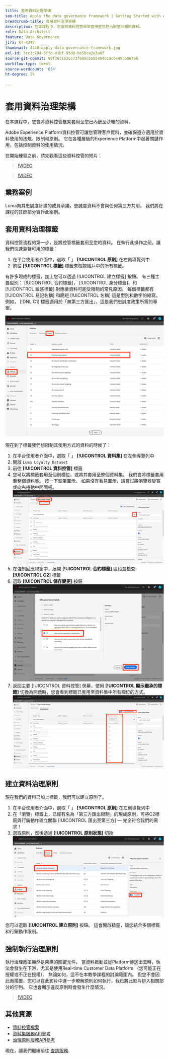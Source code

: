 ```yaml
---
title: 套用資料治理架構
seo-title: Apply the data governance framework | Getting Started with Adobe Experience Platform for Data Architects and Data Engineers
breadcrumb-title: 套用資料治理架構
description: 在本課程中，您會將資料控管框架套用至您已內嵌至沙箱的資料。
role: Data Architect
feature: Data Governance
jira: KT-4348
thumbnail: 4348-apply-data-governance-framework.jpg
exl-id: 3cc3c794-5ffd-41bf-95d8-be5bca2e3a0f
source-git-commit: 90f7621536573f60ac6585404b1ac0e49cb08496
workflow-type: tm+mt
source-wordcount: '634'
ht-degree: 2%

---
```


# 套用資料治理架構

<!--15min-->

在本課程中，您會將資料控管框架套用至您已內嵌至沙箱的資料。

Adobe Experience Platform資料控管可讓您管理客戶資料，並確保遵守適用於資料使用的法規、限制和原則。 它在各種層級的Experience Platform中起著關鍵作用，包括控制資料的使用情況。

在開始練習之前，請先觀看這些資料控管的短片：
>[!VIDEO](https://video.tv.adobe.com/v/36653?quality=12&learn=on)

>[!VIDEO](https://video.tv.adobe.com/v/29708?quality=12&learn=on)

<!--
## Permissions required

In the [Configure Permissions](configure-permissions.md) lesson, you set up all the access controls required to complete this lesson, specifically:

* Permission items **[!UICONTROL Data Governance]** > **[!UICONTROL Manage Usage Labels]**, **[!UICONTROL Manage Data Usage Policies]** and **[!UICONTROL View Data Usage Policies]**
* Permission items **[!UICONTROL Data Management]** > **[!UICONTROL View Datasets]** and **[!UICONTROL Manage Datasets]**
* Permission item **[!UICONTROL Sandboxes]** > `Luma Tutorial`
* User-role access to the `Luma Tutorial Platform` Product Profile
-->

## 業務案例

Luma向其忠誠度計畫的成員承諾，忠誠度資料不會與任何第三方共用。 我們將在課程的其餘部分實作此案例。

## 套用資料治理標籤

資料控管流程的第一步，是將控管標籤套用至您的資料。 在執行此操作之前，讓我們快速瀏覽可用的標籤：

1. 在平台使用者介面中，選取「 」 **[!UICONTROL 原則]** 在左側導覽列中
1. 前往 **[!UICONTROL 標籤]** 標籤來檢視帳戶中的所有標籤。

有許多現成的標籤，加上您可以透過 [!UICONTROL 建立標籤] 按鈕。 有三種主要型別： [!UICONTROL 合約標籤]， [!UICONTROL 身分標籤]、和 [!UICONTROL 敏感標籤] 對應至資料可能受限制的常見原因。 每個標籤都有 [!UICONTROL 易記名稱] 和簡短 [!UICONTROL 名稱] 這是型別和數字的縮寫。 例如， [!DNL C1] 標籤適用於「無第三方匯出」，這是我們忠誠度政策所需的專案。

![資料控管標籤](assets/governance-policies.png)

現在到了標籤我們想限制其使用方式的資料的時候了：

1. 在平台使用者介面中，選取「 」 **[!UICONTROL 資料集]** 在左側導覽列中
1. 開啟 `Luma Loyalty Dataset`
1. 前往 **[!UICONTROL 資料控管]** 標籤
1. 您可以將標籤套用至個別欄位，或將其套用至整個資料集。 我們會將標籤套用至整個資料集。 按一下鉛筆圖示。 如果沒有看見圖示，請嘗試將瀏覽器變寬或向右捲動中間面板。
   ![資料控管](assets/governance-dataset.png)
1. 在強制回應視窗中，展開 **[!UICONTROL 合約標籤]** 區段並檢查 **[!UICONTROL C2]** 標籤
1. 選取 **[!UICONTROL 儲存變更]** 按鈕
   ![資料控管](assets/governance-applyLabel.png)
1. 返回主要 [!UICONTROL 資料控管] 熒幕，使用 **[!UICONTROL 顯示繼承的標籤]** 切換為開啟時，您會看到標籤已套用至資料集中所有欄位的方式。
   ![資料控管](assets/governance-labelsAdded.png)


<!--adding extra, unnecessary fields from field groups makes it harder to see which fields really need labels-->
<!--Are there any best practices for applying governance labels-->

## 建立資料治理原則

現在我們的資料已加上標籤，我們可以建立原則了。

1. 在平台使用者介面中，選取「 」 **[!UICONTROL 原則]** 在左側導覽列中
1. 在「瀏覽」標籤上，已經有名為「第三方匯出限制」的現成原則，可將C2標籤與行銷動作建立關聯 [!UICONTROL 匯出至第三方] — 完全符合我們的需求！
1. 選取原則，然後透過 **[!UICONTROL 原則狀態]** 切換
   ![資料控管](assets/governance-enablePolicy.png)

您可以選取 **[!UICONTROL 建立原則]** 按鈕。 這會開啟精靈，讓您結合多個標籤和行銷動作限制。

## 強制執行治理原則

執行治理政策顯然是架構的關鍵元件。 當資料啟動並從Platform傳送出去時，執法會發生在下游，尤其是使用Real-time Customer Data Platform （您可能正在授權或不正在授權）。 無論如何，這不在本教學課程的討論範圍內。 但您不會因此而擱置，您可以在此影片中進一步瞭解原則如何執行，我已將此影片排入相關部分的佇列。 它也會顯示違反原則時會發生什麼情況。

>[!VIDEO](https://video.tv.adobe.com/v/33631/?t=151&quality=12&learn=on)


## 其他資源

* [資料控管檔案](https://experienceleague.adobe.com/docs/experience-platform/data-governance/home.html?lang=zh-Hant)
* [資料集服務API參考](https://www.adobe.io/experience-platform-apis/references/dataset-service/)
* [治理原則服務API參考](https://www.adobe.io/experience-platform-apis/references/policy-service/)

現在，讓我們繼續前往 [查詢服務](run-queries.md).

